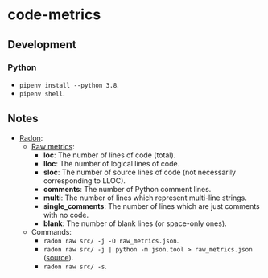 # code-metrics

## Development

### Python

- `pipenv install --python 3.8`.
- `pipenv shell`.

## Notes

- [Radon](https://github.com/rubik/radon):
  - [Raw metrics](https://github.com/rubik/radon/blob/master/radon/raw.py):
    - **loc**: The number of lines of code (total).
    - **lloc**: The number of logical lines of code.
    - **sloc**: The number of source lines of code (not necessarily corresponding to LLOC).
    - **comments**: The number of Python comment lines.
    - **multi**: The number of lines which represent multi-line strings.
    - **single_comments**: The number of lines which are just comments with no code.
    - **blank**: The number of blank lines (or space-only ones).
  - Commands:
    - `radon raw src/ -j -O raw_metrics.json`.
    - `radon raw src/ -j | python -m json.tool > raw_metrics.json` ([source](https://stackoverflow.com/a/1920585)).
    - `radon raw src/ -s`.
